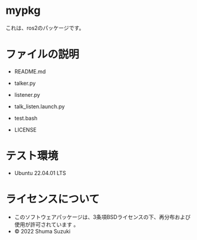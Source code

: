 # mypkg
これは、ros2のパッケージです。

# ファイルの説明
* README.md

* talker.py

* listener.py

* talk_listen.launch.py

* test.bash

* LICENSE



# テスト環境
* Ubuntu 22.04.01 LTS

# ライセンスについて
* このソフトウェアパッケージは、3条項BSDライセンスの下、再分布および使用が許可されています
。
* © 2022 Shuma Suzuki
